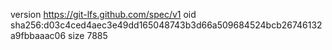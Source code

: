 version https://git-lfs.github.com/spec/v1
oid sha256:d03c4ced4aec3e49dd165048743b3d66a509684524bcb26746132a9fbbaaac06
size 7885
